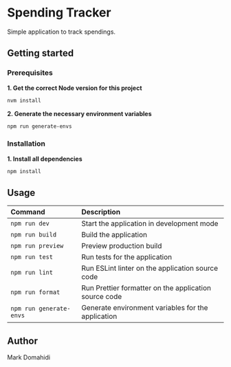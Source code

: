 # Spending Tracker

Simple application to track spendings.

## Getting started

### Prerequisites

**1. Get the correct Node version for this project**

```bash
nvm install
```

**2. Generate the necessary environment variables**

```bash
npm run generate-envs
```

### Installation

**1. Install all dependencies**

```bash
npm install
```

## Usage

| Command                 | Description                                           |
| :---------------------- | :---------------------------------------------------- |
| `npm run dev`           | Start the application in development mode             |
| `npm run build`         | Build the application                                 |
| `npm run preview`       | Preview production build                              |
| `npm run test`          | Run tests for the application                         |
| `npm run lint`          | Run ESLint linter on the application source code      |
| `npm run format`        | Run Prettier formatter on the application source code |
| `npm run generate-envs` | Generate environment variables for the application    |

## Author

Mark Domahidi

